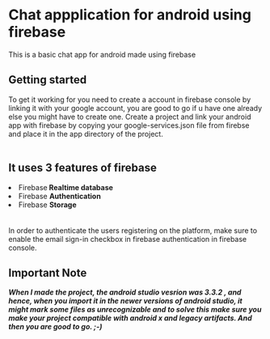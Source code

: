 # Chat appplication for android using firebase
This is a basic chat app for android made using firebase

<h2>Getting started</h2>
To get it working for you need to create a account in firebase console by linking it with your google account, you are good to go if u have one already else you might have to create one. Create a project and link your android app with
firebase by copying your google-services.json file from firebse and place it in the app directory of the project.
<br><br>
<h2>It uses 3 features of firebase</h2>
<li>Firebase<b> Realtime database</b></li>
<li>Firebase <b>Authentication</b></li>
<li>Firebase <b>Storage</b></li>
<br><br>
In order to authenticate the users registering on the platform, make sure to enable the email sign-in checkbox in firebase authentication in firebase console.
<h2>Important Note</h2>
<b><i>When I made the project, the android studio vesrion was 3.3.2 , and hence, when you import it in the newer versions of android studio, it might mark some files as unrecognizable and to solve this
make sure you make your project compatible with android x and legacy artifacts. And then you are good to go. ;-)</i></b>
